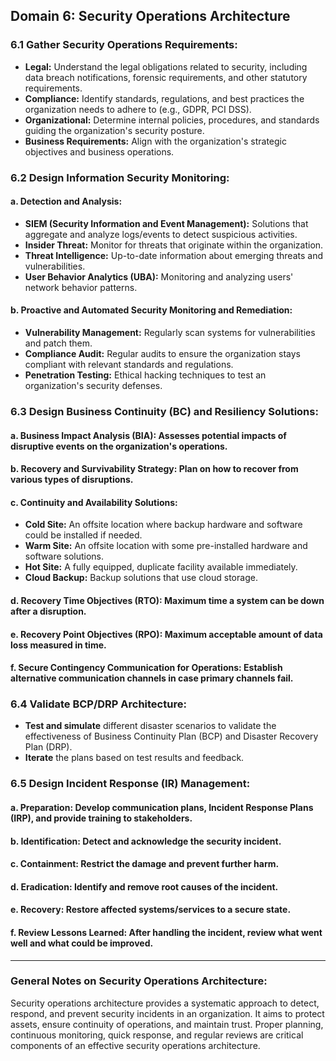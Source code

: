 Domain 6: Security Operations Architecture
------------------------------------------

### 6.1 Gather Security Operations Requirements:

-   **Legal:** Understand the legal obligations related to security, including data breach notifications, forensic requirements, and other statutory requirements.
-   **Compliance:** Identify standards, regulations, and best practices the organization needs to adhere to (e.g., GDPR, PCI DSS).
-   **Organizational:** Determine internal policies, procedures, and standards guiding the organization's security posture.
-   **Business Requirements:** Align with the organization's strategic objectives and business operations.

### 6.2 Design Information Security Monitoring:

#### a. **Detection and Analysis:**

-   **SIEM (Security Information and Event Management):** Solutions that aggregate and analyze logs/events to detect suspicious activities.
-   **Insider Threat:** Monitor for threats that originate within the organization.
-   **Threat Intelligence:** Up-to-date information about emerging threats and vulnerabilities.
-   **User Behavior Analytics (UBA):** Monitoring and analyzing users' network behavior patterns.

#### b. **Proactive and Automated Security Monitoring and Remediation:**

-   **Vulnerability Management:** Regularly scan systems for vulnerabilities and patch them.
-   **Compliance Audit:** Regular audits to ensure the organization stays compliant with relevant standards and regulations.
-   **Penetration Testing:** Ethical hacking techniques to test an organization's security defenses.

### 6.3 Design Business Continuity (BC) and Resiliency Solutions:

#### a. **Business Impact Analysis (BIA):** Assesses potential impacts of disruptive events on the organization's operations.

#### b. **Recovery and Survivability Strategy:** Plan on how to recover from various types of disruptions.

#### c. **Continuity and Availability Solutions:**

-   **Cold Site:** An offsite location where backup hardware and software could be installed if needed.
-   **Warm Site:** An offsite location with some pre-installed hardware and software solutions.
-   **Hot Site:** A fully equipped, duplicate facility available immediately.
-   **Cloud Backup:** Backup solutions that use cloud storage.

#### d. **Recovery Time Objectives (RTO):** Maximum time a system can be down after a disruption.

#### e. **Recovery Point Objectives (RPO):** Maximum acceptable amount of data loss measured in time.

#### f. **Secure Contingency Communication for Operations:** Establish alternative communication channels in case primary channels fail.

### 6.4 Validate BCP/DRP Architecture:

-   **Test and simulate** different disaster scenarios to validate the effectiveness of Business Continuity Plan (BCP) and Disaster Recovery Plan (DRP).
-   **Iterate** the plans based on test results and feedback.

### 6.5 Design Incident Response (IR) Management:

#### a. **Preparation:** Develop communication plans, Incident Response Plans (IRP), and provide training to stakeholders.

#### b. **Identification:** Detect and acknowledge the security incident.

#### c. **Containment:** Restrict the damage and prevent further harm.

#### d. **Eradication:** Identify and remove root causes of the incident.

#### e. **Recovery:** Restore affected systems/services to a secure state.

#### f. **Review Lessons Learned:** After handling the incident, review what went well and what could be improved.

* * * * *

### General Notes on Security Operations Architecture:

Security operations architecture provides a systematic approach to detect, respond, and prevent security incidents in an organization. It aims to protect assets, ensure continuity of operations, and maintain trust. Proper planning, continuous monitoring, quick response, and regular reviews are critical components of an effective security operations architecture.
